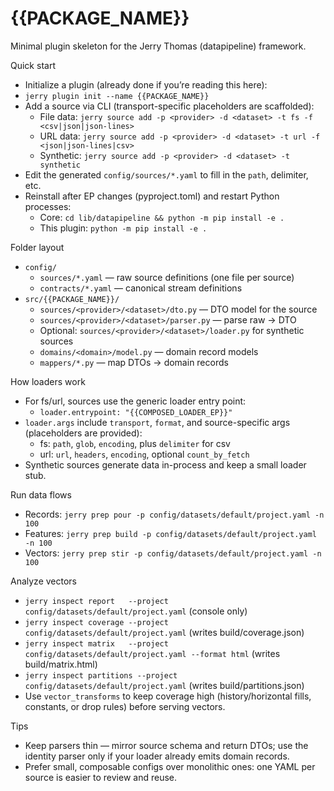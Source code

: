 # {{PACKAGE_NAME}}

Minimal plugin skeleton for the Jerry Thomas (datapipeline) framework.

Quick start
- Initialize a plugin (already done if you’re reading this here):
- `jerry plugin init --name {{PACKAGE_NAME}}`
- Add a source via CLI (transport-specific placeholders are scaffolded):
  - File data: `jerry source add -p <provider> -d <dataset> -t fs -f <csv|json|json-lines>`
  - URL data: `jerry source add -p <provider> -d <dataset> -t url -f <json|json-lines|csv>`
  - Synthetic: `jerry source add -p <provider> -d <dataset> -t synthetic`
- Edit the generated `config/sources/*.yaml` to fill in the `path`, delimiter, etc.
- Reinstall after EP changes (pyproject.toml) and restart Python processes:
  - Core: `cd lib/datapipeline && python -m pip install -e .`
  - This plugin: `python -m pip install -e .`

Folder layout
- `config/`
  - `sources/*.yaml` — raw source definitions (one file per source)
  - `contracts/*.yaml` — canonical stream definitions
- `src/{{PACKAGE_NAME}}/`
  - `sources/<provider>/<dataset>/dto.py` — DTO model for the source
  - `sources/<provider>/<dataset>/parser.py` — parse raw → DTO
  - Optional: `sources/<provider>/<dataset>/loader.py` for synthetic sources
  - `domains/<domain>/model.py` — domain record models
  - `mappers/*.py` — map DTOs → domain records

How loaders work
- For fs/url, sources use the generic loader entry point:
  - `loader.entrypoint: "{{COMPOSED_LOADER_EP}}"`
- `loader.args` include `transport`, `format`, and source-specific args (placeholders are provided):
    - fs: `path`, `glob`, `encoding`, plus `delimiter` for csv
    - url: `url`, `headers`, `encoding`, optional `count_by_fetch`
- Synthetic sources generate data in-process and keep a small loader stub.

Run data flows
- Records: `jerry prep pour -p config/datasets/default/project.yaml -n 100`
- Features: `jerry prep build -p config/datasets/default/project.yaml -n 100`
- Vectors: `jerry prep stir -p config/datasets/default/project.yaml -n 100`

Analyze vectors
- `jerry inspect report   --project config/datasets/default/project.yaml` (console only)
- `jerry inspect coverage --project config/datasets/default/project.yaml` (writes build/coverage.json)
- `jerry inspect matrix   --project config/datasets/default/project.yaml --format html` (writes build/matrix.html)
- `jerry inspect partitions --project config/datasets/default/project.yaml` (writes build/partitions.json)
- Use `vector_transforms` to keep coverage high (history/horizontal fills, constants, or
  drop rules) before serving vectors.

Tips
- Keep parsers thin — mirror source schema and return DTOs; use the identity parser only if your loader already emits domain records.
- Prefer small, composable configs over monolithic ones: one YAML per source is easier to review and reuse.
